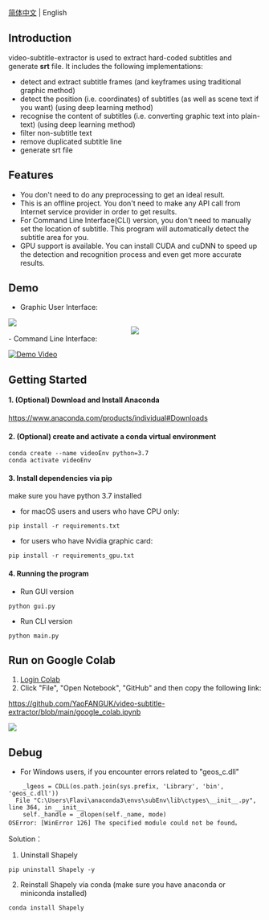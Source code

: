 [简体中文](README.md) | English

## Introduction

video-subtitle-extractor is used to extract hard-coded subtitles and generate **srt** file.  It includes the following implementations:

- detect and extract subtitle frames (and keyframes using traditional graphic method)
- detect the position (i.e. coordinates) of subtitles (as well as scene text if you want) (using deep learning method)
- recognise the content of subtitles (i.e. converting graphic text into plain-text) (using deep learning method)
- filter non-subtitle text
- remove duplicated subtitle line
- generate srt file



## Features

- You don't need to do any preprocessing to get an ideal result.
- This is an offline project. You don't need to make any API call from Internet service provider in order to get results. 
- For Command Line Interface(CLI) version, you don't need to manually set the location of subtitle. This program will automatically detect the subtitle area for you.
- GPU support is available. You can install CUDA and cuDNN to speed up the detection and recognition process and even get more accurate results.



## Demo

- Graphic User Interface:

<img src="https://z3.ax1x.com/2021/04/09/cNrA1A.png">

<div align="center">
  <img src="demo.gif"/>
</div>
- Command Line Interface: 

[![Demo Video](https://s1.ax1x.com/2020/10/05/0JWVeJ.png)](https://www.bilibili.com/video/BV1t5411h78J "Demo Video")



## Getting Started 

#### 1. (Optional) Download and Install Anaconda 

<a href="https://www.anaconda.com/products/individual">https://www.anaconda.com/products/individual#Downloads</a>

#### 2. (Optional) create and activate a conda virtual environment

```shell
conda create --name videoEnv python=3.7
conda activate videoEnv  
```

#### 3. Install dependencies via pip

make sure you have python 3.7 installed

- for macOS users and users who have CPU only: 

```shell
pip install -r requirements.txt
```

- for users who have Nvidia graphic card:

```shell
pip install -r requirements_gpu.txt
```

#### 4. Running the program

- Run GUI version

```shell
python gui.py
```

- Run CLI version

```shell    
python main.py
```



## Run on Google Colab

1. <a href="https://colab.research.google.com/" target="_blank">Login Colab</a>
2. Click "File", "Open Notebook", "GitHub" and then copy the following link:

https://github.com/YaoFANGUK/video-subtitle-extractor/blob/main/google_colab.ipynb

<img src="https://z3.ax1x.com/2021/03/30/ciG7Ps.png">   



## Debug

- For Windows users, if you encounter errors related to "geos_c.dll"

```text
    _lgeos = CDLL(os.path.join(sys.prefix, 'Library', 'bin', 'geos_c.dll'))
  File "C:\Users\Flavi\anaconda3\envs\subEnv\lib\ctypes\__init__.py", line 364, in __init__
    self._handle = _dlopen(self._name, mode)
OSError: [WinError 126] The specified module could not be found。
```

Solution：

1) Uninstall Shapely

```shell
pip uninstall Shapely -y
```

2) Reinstall Shapely via conda (make sure you have anaconda or miniconda installed)

```shell
conda install Shapely             
```

